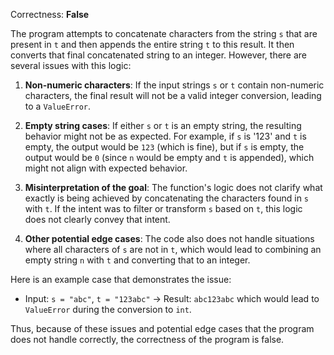 Correctness: **False**

The program attempts to concatenate characters from the string `s` that are present in `t` and then appends the entire string `t` to this result. It then converts that final concatenated string to an integer. However, there are several issues with this logic:

1. **Non-numeric characters**: If the input strings `s` or `t` contain non-numeric characters, the final result will not be a valid integer conversion, leading to a `ValueError`.

2. **Empty string cases**: If either `s` or `t` is an empty string, the resulting behavior might not be as expected. For example, if `s` is '123' and `t` is empty, the output would be `123` (which is fine), but if `s` is empty, the output would be `0` (since `n` would be empty and `t` is appended), which might not align with expected behavior.

3. **Misinterpretation of the goal**: The function's logic does not clarify what exactly is being achieved by concatenating the characters found in `s` with `t`. If the intent was to filter or transform `s` based on `t`, this logic does not clearly convey that intent.

4. **Other potential edge cases**: The code also does not handle situations where all characters of `s` are not in `t`, which would lead to combining an empty string `n` with `t` and converting that to an integer.

Here is an example case that demonstrates the issue:
- Input: `s = "abc"`, `t = "123abc"` → Result: `abc123abc` which would lead to `ValueError` during the conversion to `int`.

Thus, because of these issues and potential edge cases that the program does not handle correctly, the correctness of the program is false.